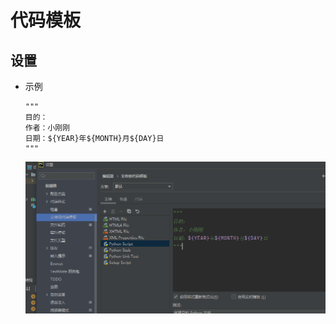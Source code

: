 # 代码模板

## 设置

*   示例

    ```纯文本
    """
    目的：
    作者：小刚刚
    日期：${YEAR}年${MONTH}月${DAY}日
    """
    ```

    ![](image/代码模板_priSjRKZ-b.png)
